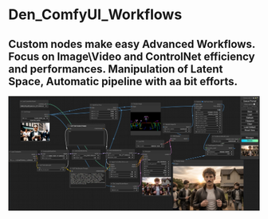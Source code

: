Den_ComfyUI_Workflows
==============
Custom nodes make easy Advanced Workflows. 
Focus on Image\Video and ControlNet efficiency and performances.
Manipulation of Latent Space, Automatic pipeline with aa bit efforts.
--------------
![ComfyUI Screenshot](e92381a5d7c26f138d1451c8b4f52142.jpg)